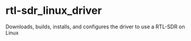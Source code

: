 # rtl-sdr_linux_driver
Downloads, builds, installs, and configures the driver to use a RTL-SDR on Linux
